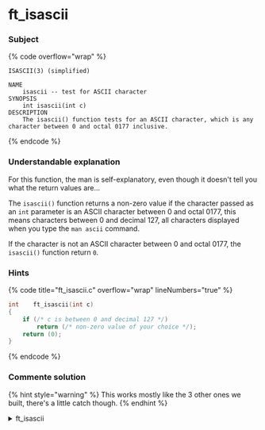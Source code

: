 # ft\_isascii

### Subject

{% code overflow="wrap" %}
```
ISASCII(3) (simplified)

NAME
    isascii -- test for ASCII character
SYNOPSIS
    int isascii(int c)
DESCRIPTION
    The isascii() function tests for an ASCII character, which is any character between 0 and octal 0177 inclusive.
```
{% endcode %}

### Understandable explanation

For this function, the man is self-explanatory, even though it doesn't tell you what the return values are...

The `isascii()` function returns a non-zero value if the character passed as an `int` parameter is an ASCII character between 0 and octal 0177, this means characters between 0 and decimal 127, all characters displayed when you type the `man ascii` command.

If the character is not an ASCII character between 0 and octal 0177, the `isascii()` function return `0`.

### Hints

{% code title="ft_isascii.c" overflow="wrap" lineNumbers="true" %}
```c
int    ft_isascii(int c)
{
    if (/* c is between 0 and decimal 127 */)
        return (/* non-zero value of your choice */);
    return (0);
}
```
{% endcode %}

### Commente solution

{% hint style="warning" %}
This works mostly like the 3 other ones we built, there's a little catch though.
{% endhint %}

<details>

<summary>ft_isascii</summary>

{% code title="ft_isascii" overflow="wrap" lineNumbers="true" %}
```c
#include "libft.h"

int    ft_isascii(int c)
{
    /* checking if c is between 0 and decimal 127 */
    if (c >= 0 && c <= 127)
        return (1);
    /* Note that I didn't return c for this one */
    /* why ? if the value of c is 0, this function as to return a non-zero value too, so we can't return c */
    return (0);
}
```
{% endcode %}

</details>
